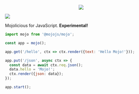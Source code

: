 <p align="center">
  <a href="https://mojojs.org">
    <img src="https://github.com/mojolicious/mojo.js/blob/main/docs/logo.png?raw=true" style="margin: 0 auto;">
  </a>
</p>

[![](https://github.com/mojolicious/mojo.js/workflows/test/badge.svg)](https://github.com/mojolicious/mojo.js/actions)

Mojolicious for JavaScript. **Experimental!**

```js
import mojo from '@mojojs/mojo';

const app = mojo();

app.get('/hello', ctx => ctx.render({text: 'Hello Mojo!'}));

app.put('/json', async ctx => {
  const data = await ctx.req.json();
  data.hello = 'Mojo!';
  ctx.render({json: data});
});

app.start();

```
